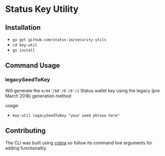# Status Key Utility

## Installation
- `go get github.com/status-im/security-utils`
- `cd key-util`
- `go install`

## Command Usage
### legacySeedToKey
Will generate the `m/44'/60'/0'/0'/1` Status wallet key using the legacy (pre March 2018) generation method

usage:
- `key-util legacySeedToKey "your seed phrase here"`

## Contributing
The CLI was built using [cobra](https://github.com/spf13/cobra) so follow its command line arguments for adding functionality.

